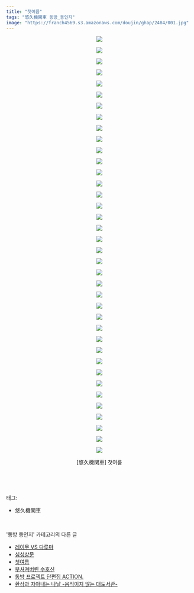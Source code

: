 ```yaml
---
title: "첫여름"
tags: "悠久機関車 동방_동인지"
image: "https://franch4569.s3.amazonaws.com/doujin/ghap/2484/001.jpg"
---
```

<div class="article">
<p style="text-align: center; clear: none; float: none;"><img src="{{ site.imgserver2 }}/ghap/2484/001.jpg"/></p>
<p style="text-align: center; clear: none; float: none;"><img src="{{ site.imgserver2 }}/ghap/2484/002.jpg"/></p>
<p style="text-align: center; clear: none; float: none;"><img src="{{ site.imgserver2 }}/ghap/2484/003.jpg"/></p>
<p style="text-align: center; clear: none; float: none;"><img src="{{ site.imgserver2 }}/ghap/2484/004.jpg"/></p>
<p style="text-align: center; clear: none; float: none;"><img src="{{ site.imgserver2 }}/ghap/2484/005.jpg"/></p>
<p style="text-align: center; clear: none; float: none;"><img src="{{ site.imgserver2 }}/ghap/2484/006.jpg"/></p>
<p style="text-align: center; clear: none; float: none;"><img src="{{ site.imgserver2 }}/ghap/2484/007.jpg"/></p>
<p style="text-align: center; clear: none; float: none;"><img src="{{ site.imgserver2 }}/ghap/2484/008.jpg"/></p>
<p style="text-align: center; clear: none; float: none;"><img src="{{ site.imgserver2 }}/ghap/2484/009.jpg"/></p>
<p style="text-align: center; clear: none; float: none;"><img src="{{ site.imgserver2 }}/ghap/2484/010.jpg"/></p>
<p style="text-align: center; clear: none; float: none;"><img src="{{ site.imgserver2 }}/ghap/2484/011.jpg"/></p>
<p style="text-align: center; clear: none; float: none;"><img src="{{ site.imgserver2 }}/ghap/2484/012.jpg"/></p>
<p style="text-align: center; clear: none; float: none;"><img src="{{ site.imgserver2 }}/ghap/2484/013.jpg"/></p>
<p style="text-align: center; clear: none; float: none;"><img src="{{ site.imgserver2 }}/ghap/2484/014.jpg"/></p>
<p style="text-align: center; clear: none; float: none;"><img src="{{ site.imgserver2 }}/ghap/2484/015.jpg"/></p>
<p style="text-align: center; clear: none; float: none;"><img src="{{ site.imgserver2 }}/ghap/2484/016.jpg"/></p>
<p style="text-align: center; clear: none; float: none;"><img src="{{ site.imgserver2 }}/ghap/2484/017.jpg"/></p>
<p style="text-align: center; clear: none; float: none;"><img src="{{ site.imgserver2 }}/ghap/2484/018.jpg"/></p>
<p style="text-align: center; clear: none; float: none;"><img src="{{ site.imgserver2 }}/ghap/2484/019.jpg"/></p>
<p style="text-align: center; clear: none; float: none;"><img src="{{ site.imgserver2 }}/ghap/2484/020.jpg"/></p>
<p style="text-align: center; clear: none; float: none;"><img src="{{ site.imgserver2 }}/ghap/2484/021.jpg"/></p>
<p style="text-align: center; clear: none; float: none;"><img src="{{ site.imgserver2 }}/ghap/2484/022.jpg"/></p>
<p style="text-align: center; clear: none; float: none;"><img src="{{ site.imgserver2 }}/ghap/2484/023.jpg"/></p>
<p style="text-align: center; clear: none; float: none;"><img src="{{ site.imgserver2 }}/ghap/2484/024.jpg"/></p>
<p style="text-align: center; clear: none; float: none;"><img src="{{ site.imgserver2 }}/ghap/2484/025.jpg"/></p>
<p style="text-align: center; clear: none; float: none;"><img src="{{ site.imgserver2 }}/ghap/2484/026.jpg"/></p>
<p style="text-align: center; clear: none; float: none;"><img src="{{ site.imgserver2 }}/ghap/2484/027.jpg"/></p>
<p style="text-align: center; clear: none; float: none;"><img src="{{ site.imgserver2 }}/ghap/2484/028.jpg"/></p>
<p style="text-align: center; clear: none; float: none;"><img src="{{ site.imgserver2 }}/ghap/2484/029.jpg"/></p>
<p style="text-align: center; clear: none; float: none;"><img src="{{ site.imgserver2 }}/ghap/2484/030.jpg"/></p>
<p style="text-align: center; clear: none; float: none;"><img src="{{ site.imgserver2 }}/ghap/2484/031.jpg"/></p>
<p style="text-align: center; clear: none; float: none;"><img src="{{ site.imgserver2 }}/ghap/2484/032.jpg"/></p>
<p style="text-align: center; clear: none; float: none;"><img src="{{ site.imgserver2 }}/ghap/2484/033.jpg"/></p>
<p style="text-align: center; clear: none; float: none;"><img src="{{ site.imgserver2 }}/ghap/2484/034.jpg"/></p>
<p style="text-align: center; clear: none; float: none;"><img src="{{ site.imgserver2 }}/ghap/2484/035.jpg"/></p>
<p style="text-align: center; clear: none; float: none;"><img src="{{ site.imgserver2 }}/ghap/2484/036.jpg"/></p>
<p style="text-align: center; clear: none; float: none;"><img src="{{ site.imgserver2 }}/ghap/2484/037.jpg"/></p>
<p style="text-align: center; clear: none; float: none;"><img src="{{ site.imgserver2 }}/ghap/2484/038.jpg"/></p>
<p style="text-align: center; clear: none; float: none;">[悠久機関車] 첫여름</p>
<p><br/></p>
</div><br/>
<div class="tagTrail">
<p>태그: </p>
<ul>
<li>悠久機関車</li>
</ul>
</div><br/>
<div class="another">
<p>'동방 동인지' 카테고리의 다른 글</p>
<ul>
<li><a href="/ghap_2488">레이무 VS 다루마</a></li>
<li><a href="/ghap_2485">심성상문</a></li>
<li><a href="/ghap_2484">첫여름</a></li>
<li><a href="/ghap_2482">부셔져버린 수호신</a></li>
<li><a href="/ghap_2481">동방 프로젝트 단편집 ACTION.</a></li>
<li><a href="/ghap_2480">환상과 자아내는 나날 -움직이지 않는 대도서관-</a></li>
</ul>
</div><br/>
<div class="cb_module cb_fluid">
<div class="cb_wrt cb_profile">
</div><!-- commentList close -->
</div><br/>
